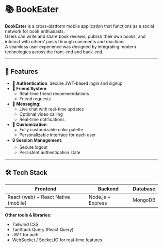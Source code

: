 # 📚 BookEater

**BookEater** is a cross-platform mobile application that functions as a social network for book enthusiasts.  
Users can write and share book reviews, publish their own books, and interact with others’ posts through comments and reactions.  
A seamless user experience was designed by integrating modern technologies across the front-end and back-end.

---

## 🚀 Features

- 🔐 **Authentication**: Secure JWT-based login and signup
- 👥 **Friend System**:
  - Real-time friend recommendations
  - Friend requests
- 💬 **Messaging**:
  - Live chat with real-time updates
  - Optional video calling
  - Real-time notifications
- 🎨 **Customization**:
  - Fully customizable color palette
  - Personalizable interface for each user
- 🔒 **Session Management**:
  - Secure logout
  - Persistent authentication state

---

## 🛠️ Tech Stack

| Frontend | Backend | Database |
|----------|---------|----------|
| React (web) + React Native (mobile) | Node.js + Express | MongoDB |

**Other tools & libraries**:
- Tailwind CSS
- TanStack Query (React Query)
- JWT for auth
- WebSocket / Socket.IO for real-time features


